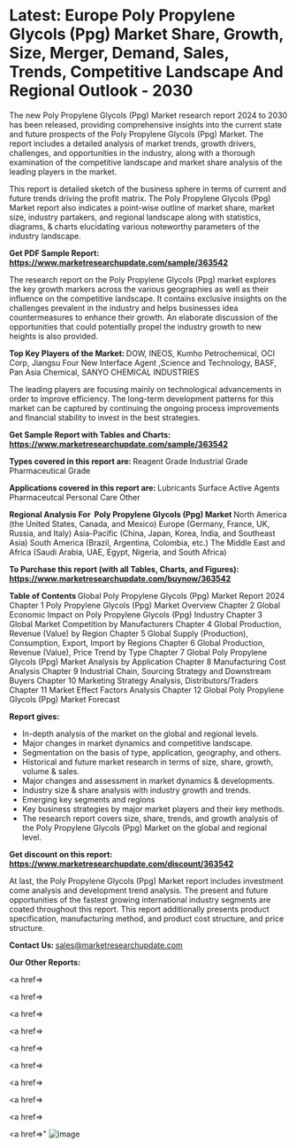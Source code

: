 # Latest: Europe Poly Propylene Glycols (Ppg) Market Share, Growth, Size, Merger, Demand, Sales, Trends, Competitive Landscape And Regional Outlook - 2030

The new Poly Propylene Glycols (Ppg) Market research report 2024 to 2030 has been released, providing comprehensive insights into the current state and future prospects of the Poly Propylene Glycols (Ppg) Market. The report includes a detailed analysis of market trends, growth drivers, challenges, and opportunities in the industry, along with a thorough examination of the competitive landscape and market share analysis of the leading players in the market.

This report is detailed sketch of the business sphere in terms of current and future trends driving the profit matrix. The Poly Propylene Glycols (Ppg) Market report also indicates a point-wise outline of market share, market size, industry partakers, and regional landscape along with statistics, diagrams, &amp; charts elucidating various noteworthy parameters of the industry landscape.

<strong><b>Get PDF Sample Report: <a href=https://www.marketresearchupdate.com/sample/363542>https://www.marketresearchupdate.com/sample/363542</a></b></strong>

The research report on the Poly Propylene Glycols (Ppg) market explores the key growth markers across the various geographies as well as their influence on the competitive landscape. It contains exclusive insights on the challenges prevalent in the industry and helps businesses idea countermeasures to enhance their growth. An elaborate discussion of the opportunities that could potentially propel the industry growth to new heights is also provided.

<strong><b>Top Key Players of the Market:
</b></strong>DOW, INEOS, Kumho Petrochemical, OCI Corp, Jiangsu Four New Interface Agent ,Science and Technology, BASF, Pan Asia Chemical, SANYO CHEMICAL INDUSTRIES<strong><b>
</b></strong>

The leading players are focusing mainly on technological advancements in order to improve efficiency. The long-term development patterns for this market can be captured by continuing the ongoing process improvements and financial stability to invest in the best strategies.

<strong><b>Get Sample Report with Tables and Charts: <a href=https://www.marketresearchupdate.com/sample/363542>https://www.marketresearchupdate.com/sample/363542</a></b></strong>

<strong><b>Types covered in this report are:
</b></strong>Reagent Grade
Industrial Grade
Pharmaceutical Grade<strong><b>
</b></strong>

<strong><b>Applications covered in this report are:
</b></strong>Lubricants
Surface Active Agents
Pharmaceutcal
Personal Care
Other<strong><b>
</b></strong>

<strong><b>Regional Analysis For  Poly Propylene Glycols (Ppg) Market</b></strong><strong><b>
</b></strong>North America (the United States, Canada, and Mexico)
Europe (Germany, France, UK, Russia, and Italy)
Asia-Pacific (China, Japan, Korea, India, and Southeast Asia)
South America (Brazil, Argentina, Colombia, etc.)
The Middle East and Africa (Saudi Arabia, UAE, Egypt, Nigeria, and South Africa)

<strong><b>To Purchase this report (with all Tables, Charts, and Figures): <a href=https://www.marketresearchupdate.com/buynow/363542>https://www.marketresearchupdate.com/buynow/363542</a></b></strong>

<strong><b>Table of Contents</b></strong><strong><b>
</b></strong>Global Poly Propylene Glycols (Ppg) Market Report 2024
Chapter 1 Poly Propylene Glycols (Ppg) Market Overview
Chapter 2 Global Economic Impact on Poly Propylene Glycols (Ppg) Industry
Chapter 3 Global Market Competition by Manufacturers
Chapter 4 Global Production, Revenue (Value) by Region
Chapter 5 Global Supply (Production), Consumption, Export, Import by Regions
Chapter 6 Global Production, Revenue (Value), Price Trend by Type
Chapter 7 Global Poly Propylene Glycols (Ppg) Market Analysis by Application
Chapter 8 Manufacturing Cost Analysis
Chapter 9 Industrial Chain, Sourcing Strategy and Downstream Buyers
Chapter 10 Marketing Strategy Analysis, Distributors/Traders
Chapter 11 Market Effect Factors Analysis
Chapter 12 Global Poly Propylene Glycols (Ppg) Market Forecast

<strong><b>Report gives:</b></strong>

- In-depth analysis of the market on the global and regional levels.
- Major changes in market dynamics and competitive landscape.
- Segmentation on the basis of type, application, geography, and others.
- Historical and future market research in terms of size, share, growth, volume &amp; sales.
- Major changes and assessment in market dynamics &amp; developments.
- Industry size &amp; share analysis with industry growth and trends.
- Emerging key segments and regions
- Key business strategies by major market players and their key methods.
- The research report covers size, share, trends, and growth analysis of the Poly Propylene Glycols (Ppg) Market on the global and regional level.

<strong><b>Get discount on this report: <a href=https://www.marketresearchupdate.com/discount/363542>https://www.marketresearchupdate.com/discount/363542</a></b></strong>

At last, the Poly Propylene Glycols (Ppg) Market report includes investment come analysis and development trend analysis. The present and future opportunities of the fastest growing international industry segments are coated throughout this report. This report additionally presents product specification, manufacturing method, and product cost structure, and price structure.

<strong><b>Contact Us:
</b></strong>sales@marketresearchupdate.com

<strong>Our Other Reports:</strong>

<a href=></a>

<a href=></a>

<a href=></a>

<a href=></a>

<a href=></a>

<a href=></a>

<a href=></a>

<a href=></a>

<a href=></a>

<a href=></a>"
![image](https://github.com/Gayatrikarjule/Market-Analysis-360/assets/97346546/958d9b7e-f889-4f9f-868d-751a21ab2f69)
